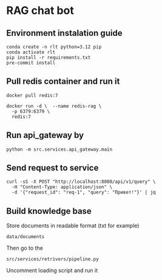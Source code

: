 # RAG chat bot
## Environment instalation guide
```
conda create -n rlt python=3.12 pip
conda activate rlt
pip install -r requirements.txt
pre-commit install
```

## Pull redis container and run it
```
docker pull redis:7

docker run -d \  --name redis-rag \
  -p 6379:6379 \
  redis:7
```

## Run api_gateway by
```
python -m src.services.api_gateway.main
```

## Send request to service
```
curl -sS -X POST "http://localhost:8080/api/v1/query" \
  -H "Content-Type: application/json" \
  -d '{"request_id": "req-1", "query": "Привет!"}' | jq
```



## Build knowledge base
Store documents in readable format (txt for example)

```
data/documents
```

Then go to the
```
src/services/retrivers/pipeline.py
```
Uncomment loading script and run it
